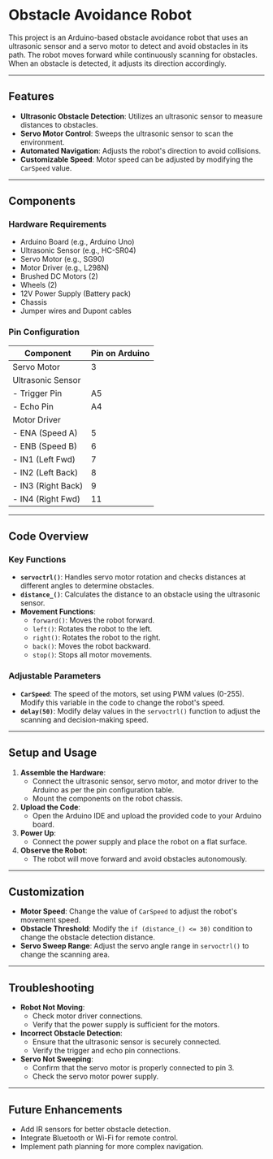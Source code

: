 # Obstacle Avoidance Robot

This project is an Arduino-based obstacle avoidance robot that uses an ultrasonic sensor and a servo motor to detect and avoid obstacles in its path. The robot moves forward while continuously scanning for obstacles. When an obstacle is detected, it adjusts its direction accordingly.

---

## Features

- **Ultrasonic Obstacle Detection**: Utilizes an ultrasonic sensor to measure distances to obstacles.
- **Servo Motor Control**: Sweeps the ultrasonic sensor to scan the environment.
- **Automated Navigation**: Adjusts the robot's direction to avoid collisions.
- **Customizable Speed**: Motor speed can be adjusted by modifying the `CarSpeed` value.

---

## Components

### Hardware Requirements
- Arduino Board (e.g., Arduino Uno)
- Ultrasonic Sensor (e.g., HC-SR04)
- Servo Motor (e.g., SG90)
- Motor Driver (e.g., L298N)
- Brushed DC Motors (2)
- Wheels (2)
- 12V Power Supply (Battery pack)
- Chassis
- Jumper wires and Dupont cables

### Pin Configuration
| Component         | Pin on Arduino |
|-------------------|----------------|
| Servo Motor       | 3              |
| Ultrasonic Sensor |
| - Trigger Pin     | A5             |
| - Echo Pin        | A4             |
| Motor Driver      |
| - ENA (Speed A)   | 5              |
| - ENB (Speed B)   | 6              |
| - IN1 (Left Fwd)  | 7              |
| - IN2 (Left Back) | 8              |
| - IN3 (Right Back)| 9              |
| - IN4 (Right Fwd) | 11             |

---

## Code Overview

### Key Functions
- **`servoctrl()`**: Handles servo motor rotation and checks distances at different angles to determine obstacles.
- **`distance_()`**: Calculates the distance to an obstacle using the ultrasonic sensor.
- **Movement Functions**:
  - `forward()`: Moves the robot forward.
  - `left()`: Rotates the robot to the left.
  - `right()`: Rotates the robot to the right.
  - `back()`: Moves the robot backward.
  - `stop()`: Stops all motor movements.

### Adjustable Parameters
- **`CarSpeed`**: The speed of the motors, set using PWM values (0-255). Modify this variable in the code to change the robot's speed.
- **`delay(50)`**: Modify delay values in the `servoctrl()` function to adjust the scanning and decision-making speed.

---

## Setup and Usage

1. **Assemble the Hardware**:
   - Connect the ultrasonic sensor, servo motor, and motor driver to the Arduino as per the pin configuration table.
   - Mount the components on the robot chassis.
2. **Upload the Code**:
   - Open the Arduino IDE and upload the provided code to your Arduino board.
3. **Power Up**:
   - Connect the power supply and place the robot on a flat surface.
4. **Observe the Robot**:
   - The robot will move forward and avoid obstacles autonomously.

---

## Customization

- **Motor Speed**: Change the value of `CarSpeed` to adjust the robot's movement speed.
- **Obstacle Threshold**: Modify the `if (distance_() <= 30)` condition to change the obstacle detection distance.
- **Servo Sweep Range**: Adjust the servo angle range in `servoctrl()` to change the scanning area.

---

## Troubleshooting

- **Robot Not Moving**:
  - Check motor driver connections.
  - Verify that the power supply is sufficient for the motors.
- **Incorrect Obstacle Detection**:
  - Ensure that the ultrasonic sensor is securely connected.
  - Verify the trigger and echo pin connections.
- **Servo Not Sweeping**:
  - Confirm that the servo motor is properly connected to pin 3.
  - Check the servo motor power supply.

---

## Future Enhancements

- Add IR sensors for better obstacle detection.
- Integrate Bluetooth or Wi-Fi for remote control.
- Implement path planning for more complex navigation.
